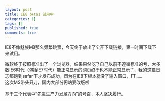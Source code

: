 ```yaml
---
layout: post
title: IE8 beta1 试用中
categories: []
tags: []
published: true
comments: true
---
```

<p>IE8不像魅族M8那么频繁跳票，今天终于放出了公开下载链接，第一时间下载下来试用。<div>微软终于按照标准出了一个浏览器，结果果然吃了自己以前不遵循标准的亏，大多数IE6时代（包括IE7时代）能正常显示的网页终于也不能正常显示了，我的这篇日志都跑到safari下才发布成功，因为在IE8下根本就没了输入窗口，FT。。。</div><div>这次MS带头开刀，国内大部分网站要改版啦</div><div><br class="webkit-block-placeholder" /></div><div>基于三个代表中“先进生产力发展方向”的号召，本人坚决履行。</div></p>

